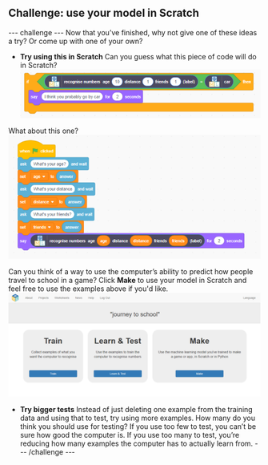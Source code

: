 ## Challenge: use your model in Scratch

--- challenge ---
Now that you’ve finished, why not give one of these ideas a try?
Or come up with one of your own?

+ **Try using this in Scratch**
Can you guess what this piece of code will do in Scratch?
![Example of some scratch code using new blocks](images/scratch.png)

What about this one?
![Another example of some scratch code using new blocks](images/scratch-2.png)

Can you think of a way to use the computer’s ability to predict how people travel to school in a game? Click **Make** to use your model in Scratch and feel free to use the examples above if you'd like.
![Make button](images/train.png)

+ **Try bigger tests**
Instead of just deleting one example from the training data and using that to test, try using more examples.
How many do you think you should use for testing?
If you use too few to test, you can’t be sure how good the computer is.
If you use too many to test, you’re reducing how many examples the computer has to actually learn from.
--- /challenge ---
